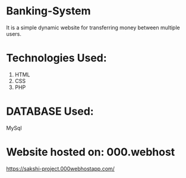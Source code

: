 # Banking-System
   It is a simple dynamic website for transferring money between multiple users.

# Technologies Used:
1. HTML
2. CSS
3. PHP


# DATABASE Used:
   MySql
 
# Website hosted on: 000.webhost
   https://sakshi-project.000webhostapp.com/
